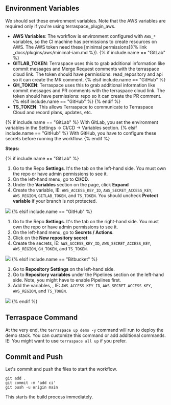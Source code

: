 ## Environment Variables

We should set these environment variables. Note that the AWS variables are required only if you're using terraspace_plugin_aws.

* **AWS Variables**: The workflow is environment configured with `AWS_*` variables, so the CI machine has permissions to create resources on AWS. The AWS token need these [minimal permissions]({% link _docs/plugins/aws/minimal-iam.md %}).
{% if include.name == "GitLab" %}
* **GITLAB_TOKEN**: Terraspace uses this to grab additional information like commit messages and Merge Request comments with the terraspace cloud link. The token should have permissions: read_repository and api so it can create the MR comment.
{% elsif include.name == "GitHub" %}
* **GH_TOKEN**: Terraspace uses this to grab additional information like commit messages and PR comments with the terraspace cloud link. The token should have permissions: repo so it can create the PR comment.
{% elsif include.name == "GitHub" %}
{% endif %}
* **TS_TOKEN**: This allows Terraspace to communicate to Terraspace Cloud and record plans, updates, etc.

{% if include.name == "GitLab" %}
With GitLab, you set the environment variables in the Settings -> CI/CD -> Variables section.
{% elsif include.name == "GitHub" %}
With GitHub, you have to configure these secrets before running the workflow.
{% endif %}

**Steps:**

{% if include.name == "GitLab" %}
1. Go to the Repo **Settings**. It's the tab on the left-hand side. You must own the repo or have admin permissions to see it.
2. On the left-hand menu, go to **CI/CD**.
3. Under the **Variables** section on the page, click **Expand**
4. Create the variable, IE: `AWS_ACCESS_KEY_ID`, `AWS_SECRET_ACCESS_KEY`, `AWS_REGION`, `GITLAB_TOKEN`, and `TS_TOKEN`. You should uncheck **Protect variable** if your branch is not protected.

![](https://img.boltops.com/images/terraspace/cloud/ci/gitlab/push/gitlab-variables.png)
{% elsif include.name == "GitHub" %}
1. Go to the Repo **Settings**. It's the tab on the right-hand side. You must own the repo or have admin permissions to see it.
2. On the left-hand menu, go to **Secrets / Actions**.
3. Click on the **New repository secret**
4. Create the secrets, IE: `AWS_ACCESS_KEY_ID`, `AWS_SECRET_ACCESS_KEY`, `AWS_REGION`, `GH_TOKEN`, and `TS_TOKEN`.

![](https://img.boltops.com/images/terraspace/cloud/ci/github/push/github-secrets.png)
{% elsif include.name == "Bitbucket" %}
1. Go to **Repository Settings** on the left-hand side.
2. Go to **Repository variables** under the Pipelines section on the left-hand side. Note, you might have to enable Pipelines first.
3. Add the variables, , IE: `AWS_ACCESS_KEY_ID`, `AWS_SECRET_ACCESS_KEY`, `AWS_REGION`, and `TS_TOKEN`.

![](https://img.boltops.com/images/terraspace/cloud/ci/bitbucket/push/repository-variables.png)
{% endif %}

## Terraspace Command

At the very end, the `terraspace up demo -y` command will run to deploy the demo stack. You can customize this command or add additional commands. IE: You might want to use `terraspace all up` if you prefer.

## Commit and Push

Let's commit and push the files to start the workflow.

    git add .
    git commit -m 'add ci'
    git push -u origin main

This starts the build process immediately.
